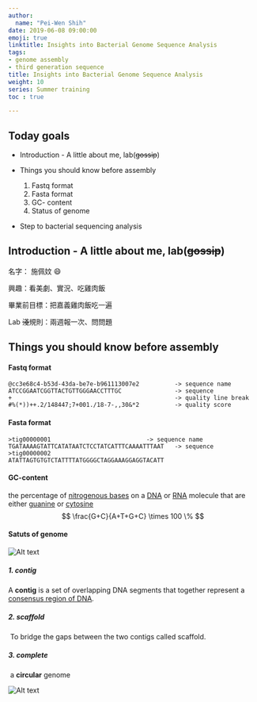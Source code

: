 ```yaml
---
author:
  name: "Pei-Wen Shih"
date: 2019-06-08 09:00:00
emoji: true
linktitle: Insights into Bacterial Genome Sequence Analysis
tags:
- genome assembly
- third generation sequence
title: Insights into Bacterial Genome Sequence Analysis
weight: 10
series: Summer training
toc : true

---
```


## Today goals

* Introduction - A little about me, lab(~~gossip~~)

* Things you should know before assembly
  1. Fastq format
  2. Fasta format
  3. GC- content
  4. Status of genome
* Step to bacterial sequencing analysis

## Introduction - A little about me, lab(~~gossip~~)

名字： 施佩妏 :smile:

興趣：看美劇、實況、吃雞肉飯

畢業前目標：把嘉義雞肉飯吃一遍

Lab ~~淺~~規則：兩週報一次、問問題

## Things you should know before assembly

#### Fastq format

```
@cc3e68c4-b53d-43da-be7e-b961113007e2          -> sequence name
ATCCGGAATCGGTTACTGTTGGGAACCTTTGC               -> sequence
+                                              -> quality line break
#%(*))++.2/148447;7+001./18-7-,,30&*2          -> quality score
```

#### Fasta format

```
>tig00000001				           -> sequence name
TGATAAAAGTATTCATATAATCTCCTATCATTTCAAAATTTAAT   -> sequence 
>tig00000002																	 
ATATTAGTGTGTCTATTTTATGGGGCTAGGAAAGGAGGTACATT
```

#### GC-content

 the percentage of [nitrogenous bases](https://en.wikipedia.org/wiki/Nitrogenous_bases) on a [DNA](https://en.wikipedia.org/wiki/DNA) or [RNA](https://en.wikipedia.org/wiki/RNA) molecule that are either [guanine](https://en.wikipedia.org/wiki/Guanine) or [cytosine](https://en.wikipedia.org/wiki/Cytosine)
$$
\frac{G+C}{A+T+G+C} \times 100 \%
$$

#### Satuts of genome
![Alt text](http://ecoevo.unit.oist.jp/lab/wp-content/uploads/2013/08/GenomeAssembly.png)

##### 	1. contig

   A **contig**  is a set of overlapping DNA segments that together represent a [consensus region of DNA](https://en.wikipedia.org/wiki/Consensus_sequence).

##### 	2. scaffold

​	To bridge the gaps between the two contigs called scaffold.

##### 	3. complete

  ​	a **circular** genome

![Alt text](https://albertsenlab.org/wp-content/uploads/2017/11/longreadsVSshortreads.png)





